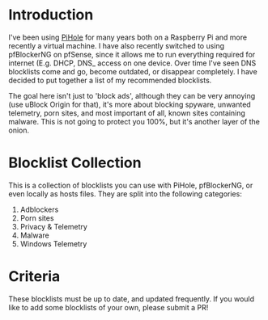 # Introduction
I've been using [PiHole](https://github.com/pi-hole/pi-hole) for many years both on a Raspberry Pi and more recently a virtual machine. I have also recently switched to using pfBlockerNG on pfSense, since it allows me to run everything required for internet (E.g. DHCP, DNS_ access on one device. Over time I've seen DNS blocklists come and go, become outdated, or disappear completely. I have decided to put together a list of my recommended blocklists.

The goal here isn't just to 'block ads', although they can be very annoying (use uBlock Origin for that), it's more about blocking spyware, unwanted telemetry, porn sites, and most important of all, known sites containing malware. This is not going to protect you 100%, but it's another layer of the onion.

# Blocklist Collection
This is a collection of blocklists you can use with PiHole, pfBlockerNG, or even locally as hosts files. They are split into the following categories:

1. Adblockers
2. Porn sites
3. Privacy & Telemetry
4. Malware
5. Windows Telemetry

# Criteria
These blocklists must be up to date, and updated frequently. If you would like to add some blocklists of your own, please submit a PR!
